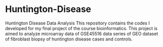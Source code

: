 # Huntington-Disease
Huntington Disease Data Analysis
This repository contains the codes I developed for my final project of the course bioinformatics. This project is aimed to analyze microarray data of GSE45516 data series of GEO dataset of fibroblast biopsy of huntington disease cases and controls.
